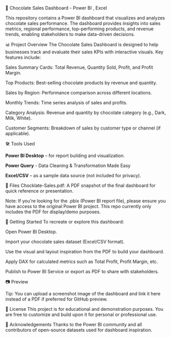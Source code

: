 
🍫 Chocolate Sales Dashboard - Power BI , Excel

This repository contains a Power BI dashboard that visualizes and analyzes chocolate sales performance. The dashboard provides insights into sales metrics, regional performance, top-performing products, and revenue trends, enabling stakeholders to make data-driven decisions.

📊 Project Overview
The Chocolate Sales Dashboard is designed to help businesses track and evaluate their sales KPIs with interactive visuals. Key features include:

Sales Summary Cards: Total Revenue, Quantity Sold, Profit, and Profit Margin.

Top Products: Best-selling chocolate products by revenue and quantity.

Sales by Region: Performance comparison across different locations.

Monthly Trends: Time series analysis of sales and profits.

Category Analysis: Revenue and quantity by chocolate category (e.g., Dark, Milk, White).

Customer Segments: Breakdown of sales by customer type or channel (if applicable).

🛠️ Tools Used

**Power BI Desktop** – for report building and visualization.

**Power Query** - Data Cleaning & Transformation Made Easy

**Excel/CSV** – as a sample data source (not included for privacy).

📁 Files
Chocklate-Sales.pdf: A PDF snapshot of the final dashboard for quick reference or presentation.

Note: If you're looking for the .pbix (Power BI report file), please ensure you have access to the original Power BI project. This repo currently only includes the PDF for display/demo purposes.

🚀 Getting Started
To recreate or explore this dashboard:

Open Power BI Desktop.

Import your chocolate sales dataset (Excel/CSV format).

Use the visual and layout inspiration from the PDF to build your dashboard.

Apply DAX for calculated metrics such as Total Profit, Profit Margin, etc.

Publish to Power BI Service or export as PDF to share with stakeholders.

📷 Preview

Tip: You can upload a screenshot image of the dashboard and link it here instead of a PDF if preferred for GitHub preview.

📌 License
This project is for educational and demonstration purposes. You are free to customize and build upon it for personal or professional use.

🙌 Acknowledgements
Thanks to the Power BI community and all contributors of open-source datasets used for dashboard inspiration.
